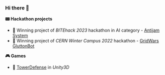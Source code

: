 ### Hi there 👋

**📟 Hackathon projects**
- 🥇 Winning project of *BITEhack 2023* hackathon in AI category - [Antijam System](https://github.com/StableConfusion/antijam) 
- 🥇 Winning project of *CERN Winter Campus 2022* hackathon - [GridWars GluttonBot](https://github.com/kosmydel/GridWars) 

**🎮 Games**
- 🏹 [TowerDefense](https://github.com/kosmydel/unity3d-tower-defense) in *Unity3D*

<!--
**kosmydel/kosmydel** is a ✨ _special_ ✨ repository because its `README.md` (this file) appears on your GitHub profile.

Here are some ideas to get you started:

- 🔭 I’m currently working on ...
- 🌱 I’m currently learning ...
- 👯 I’m looking to collaborate on ...
- 🤔 I’m looking for help with ...
- 💬 Ask me about ...
- 📫 How to reach me: ...
- 😄 Pronouns: ...
- ⚡ Fun fact: ...
-->
